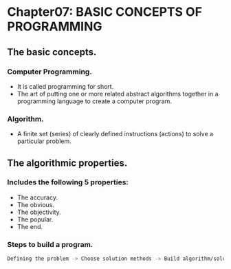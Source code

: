 # Chapter07: BASIC CONCEPTS OF PROGRAMMING
## The basic concepts.
### Computer Programming.
- It is called programming for short.
- The art of putting one or more related abstract algorithms together in a programming language to create a computer program.
### Algorithm.
- A finite set (series) of clearly defined instructions (actions) to solve a particular problem.
## The algorithmic properties.
### Includes the following 5 properties:
- The accuracy.
- The obvious.
- The objectivity.
- The popular.
- The end.
### Steps to build a program.
``` sh
Defining the problem -> Choose solution methods -> Build algorithm/solution -> Install program -> Program editing -> Program implementation.
```

